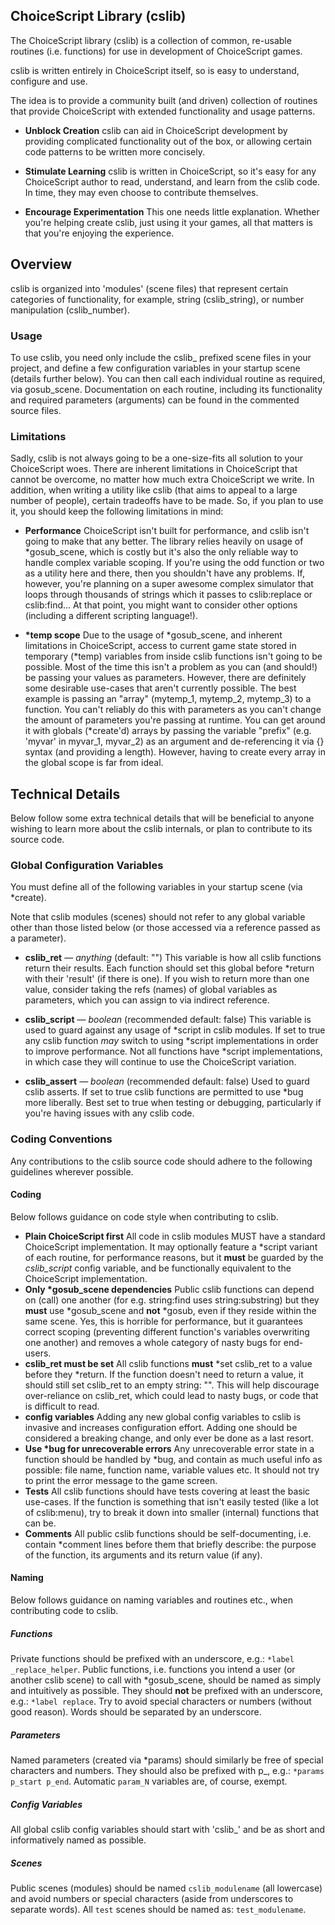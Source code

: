 ## ChoiceScript Library (cslib)

The ChoiceScript library (cslib) is a collection of common, re-usable routines (i.e. functions) for use in development of ChoiceScript games. 

cslib is written entirely in ChoiceScript itself, so is easy to understand, configure and use.

The idea is to provide a community built (and driven) collection of routines that provide ChoiceScript with extended functionality and usage patterns. 

- **Unblock Creation**
    cslib can aid in ChoiceScript development by providing complicated functionality out of the box, or allowing certain code patterns to be written more concisely.

- **Stimulate Learning**
    cslib is written in ChoiceScript, so it's easy for any ChoiceScript author to read, understand, and learn from the cslib code. In time, they may even choose to contribute themselves.

- **Encourage Experimentation**
    This one needs little explanation. Whether you're helping create cslib, just using it your games, all that matters is that you're enjoying the experience.

## Overview 

cslib is organized into 'modules' (scene files) that represent certain categories of functionality, for example, string (cslib_string), or number manipulation (cslib_number).

### Usage

To use cslib, you need only include the cslib_ prefixed scene files in your project, and define a few configuration variables in your startup scene (details further below). You can then call each individual routine as required, via gosub_scene. Documentation on each routine, including its functionality and required parameters (arguments) can be found in the commented source files.

### Limitations

Sadly, cslib is not always going to be a one-size-fits all solution to your ChoiceScript woes. There are inherent limitations in ChoiceScript that cannot be overcome, no matter how much extra ChoiceScript we write. In addition, when writing a utility like cslib (that aims to appeal to a large number of people), certain tradeoffs have to be made. So, if you plan to use it, you should keep the following limitations in mind:

- **Performance**
ChoiceScript isn't built for performance, and cslib isn't going to make that any better. The library relies heavily on usage of *gosub_scene, which is costly but it's also the only reliable way to handle complex variable scoping. If you're using the odd function or two as a utility here and there, then you shouldn't have any problems. If, however, you're planning on a super awesome complex simulator that loops through thousands of strings which it passes to cslib:replace or cslib:find... At that point, you might want to consider other options (including a different scripting language!).

- **\*temp scope**
Due to the usage of \*gosub_scene, and inherent limitations in ChoiceScript, access to current game state stored in temporary (\*temp) variables from inside cslib functions isn't going to be possible. Most of the time this isn't a problem as you can (and should!) be passing your values as parameters. However, there are definitely some desirable use-cases that aren't currently possible. The best example is passing an "array" (mytemp_1, mytemp_2, mytemp_3) to a function. You can't reliably do this with parameters as you can't change the amount of parameters you're passing at runtime. You can get around it with globals (\*create'd) arrays by passing the variable "prefix" (e.g. 'myvar' in myvar_1, myvar_2) as an argument and de-referencing it via {} syntax (and providing a length). However, having to create every array in the global scope is far from ideal.

## Technical Details

Below follow some extra technical details that will be beneficial to anyone wishing to learn more about the cslib internals, or plan to contribute to its source code.

### Global Configuration Variables

You must define all of the following variables in your startup scene (via \*create).

Note that cslib modules (scenes) should not refer to any global variable other than those listed below (or those accessed via a reference passed as a parameter).

- **cslib_ret** — *anything* (default: "")
This variable is how all cslib functions return their results. Each function should set this global before \*return with their 'result' (if there is one). If you wish to return more than one value, consider taking the refs (names) of global variables as parameters, which you can assign to via indirect reference.

- **cslib_script** — *boolean* (recommended default: false)
This variable is used to guard against any usage of \*script in cslib modules. If set to true any cslib function *may* switch to using \*script implementations in order to improve performance. Not all functions have \*script implementations, in which case they will continue to use the ChoiceScript variation.

- **cslib_assert** — *boolean* (recommended default: false)
Used to guard cslib asserts.
If set to true cslib functions are permitted to use \*bug more liberally. Best set to true when testing or debugging, particularly if you're having issues with any cslib code.

### Coding Conventions

Any contributions to the cslib source code should adhere to the following guidelines wherever possible.

#### Coding

Below follows guidance on code style when contributing to cslib.

- **Plain ChoiceScript first** 
All code in cslib modules MUST have a standard ChoiceScript implementation. It may optionally feature a \*script variant of each routine, for performance reasons, but it **must** be guarded by the *cslib_script* config variable, and be functionally equivalent to the ChoiceScript implementation.
- **Only \*gosub_scene dependencies**
Public cslib functions can depend on (call) one another (for e.g. string:find uses string:substring) but they **must** use \*gosub_scene and **not** \*gosub, even if they reside within the same scene. Yes, this is horrible for performance, but it guarantees correct scoping (preventing different function's variables overwriting one another) and removes a whole category of nasty bugs for end-users.
- **cslib_ret must be set**
All cslib functions **must** \*set cslib_ret to a value before they \*return. If the function doesn't need to return a value, it should still set cslib_ret to an empty string: "". This will help discourage over-reliance on cslib_ret, which could lead to nasty bugs, or code that is difficult to read.
- **config variables**
Adding any new global config variables to cslib is invasive and increases  configuration effort. Adding one should be considered a breaking change, and only ever be done as a last resort.
-  **Use \*bug for unrecoverable errors**
Any unrecoverable error state in a function should be handled by \*bug, and contain as much useful info as possible: file name, function name, variable values etc. It should not try to print the error message to the game screen.
- **Tests**
All cslib functions should have tests covering at least the basic use-cases. If the function is something that isn't easily tested (like a lot of cslib:menu), try to break it down into smaller (internal) functions that can be.
- **Comments**
All public cslib functions should be self-documenting, i.e. contain \*comment lines before them that briefly describe: the purpose of the function, its arguments and its return value (if any).


#### Naming

Below follows guidance on naming variables and routines etc., when contributing code to cslib.

##### Functions
Private functions should be prefixed with an underscore, e.g.: `*label _replace_helper`.
Public functions, i.e. functions you intend a user (or another cslib scene) to call with \*gosub_scene, should be named as simply and intuitively as possible. They should **not** be prefixed with an underscore, e.g.: `*label replace`. Try to avoid special characters or numbers (without good reason). Words should be separated by an underscore.
##### Parameters
Named parameters (created via \*params) should similarly be free of special characters and numbers. They should also be prefixed with p_, e.g.: `*params p_start p_end`.
Automatic `param_N` variables are, of course, exempt.

##### Config Variables
All global cslib config variables should start with 'cslib_' and be as short and informatively named as possible.

##### Scenes
Public scenes (modules) should be named `cslib_modulename` (all lowercase) and avoid numbers or special characters (aside from underscores to separate words). All `test` scenes should be named as: `test_modulename`.